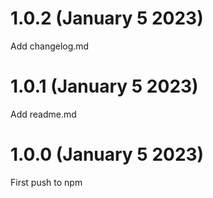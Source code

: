 # 1.0.2 (January 5 2023)
    
Add changelog.md


# 1.0.1 (January 5 2023)

Add readme.md


# 1.0.0 (January 5 2023)

First push to npm   
